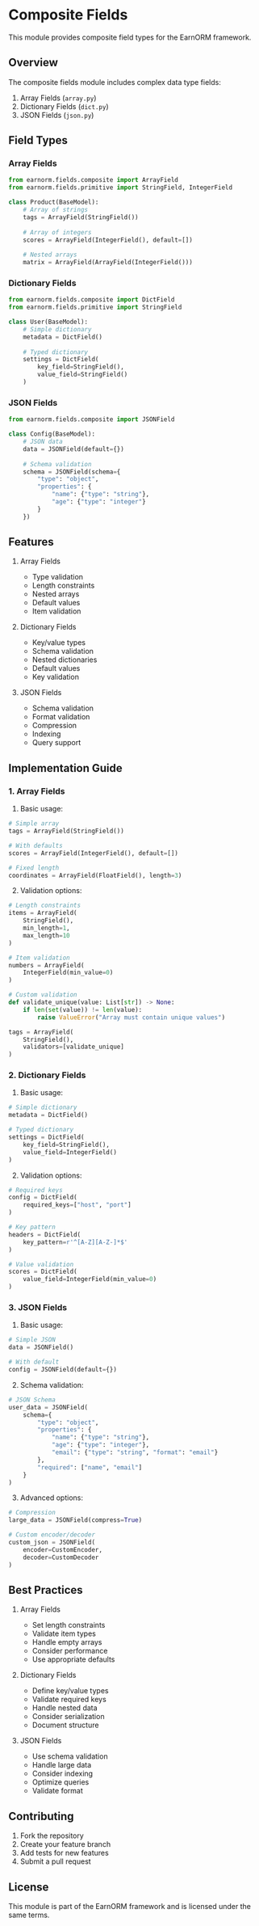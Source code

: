 # Composite Fields

This module provides composite field types for the EarnORM framework.

## Overview

The composite fields module includes complex data type fields:

1. Array Fields (`array.py`)
2. Dictionary Fields (`dict.py`) 
3. JSON Fields (`json.py`)

## Field Types

### Array Fields
```python
from earnorm.fields.composite import ArrayField
from earnorm.fields.primitive import StringField, IntegerField

class Product(BaseModel):
    # Array of strings
    tags = ArrayField(StringField())
    
    # Array of integers
    scores = ArrayField(IntegerField(), default=[])
    
    # Nested arrays
    matrix = ArrayField(ArrayField(IntegerField()))
```

### Dictionary Fields
```python
from earnorm.fields.composite import DictField
from earnorm.fields.primitive import StringField

class User(BaseModel):
    # Simple dictionary
    metadata = DictField()
    
    # Typed dictionary
    settings = DictField(
        key_field=StringField(),
        value_field=StringField()
    )
```

### JSON Fields
```python
from earnorm.fields.composite import JSONField

class Config(BaseModel):
    # JSON data
    data = JSONField(default={})
    
    # Schema validation
    schema = JSONField(schema={
        "type": "object",
        "properties": {
            "name": {"type": "string"},
            "age": {"type": "integer"}
        }
    })
```

## Features

1. Array Fields
   - Type validation
   - Length constraints
   - Nested arrays
   - Default values
   - Item validation

2. Dictionary Fields
   - Key/value types
   - Schema validation
   - Nested dictionaries
   - Default values
   - Key validation

3. JSON Fields
   - Schema validation
   - Format validation
   - Compression
   - Indexing
   - Query support

## Implementation Guide

### 1. Array Fields

1. Basic usage:
```python
# Simple array
tags = ArrayField(StringField())

# With defaults
scores = ArrayField(IntegerField(), default=[])

# Fixed length
coordinates = ArrayField(FloatField(), length=3)
```

2. Validation options:
```python
# Length constraints
items = ArrayField(
    StringField(),
    min_length=1,
    max_length=10
)

# Item validation
numbers = ArrayField(
    IntegerField(min_value=0)
)

# Custom validation
def validate_unique(value: List[str]) -> None:
    if len(set(value)) != len(value):
        raise ValueError("Array must contain unique values")

tags = ArrayField(
    StringField(),
    validators=[validate_unique]
)
```

### 2. Dictionary Fields

1. Basic usage:
```python
# Simple dictionary
metadata = DictField()

# Typed dictionary
settings = DictField(
    key_field=StringField(),
    value_field=IntegerField()
)
```

2. Validation options:
```python
# Required keys
config = DictField(
    required_keys=["host", "port"]
)

# Key pattern
headers = DictField(
    key_pattern=r'^[A-Z][A-Z-]*$'
)

# Value validation
scores = DictField(
    value_field=IntegerField(min_value=0)
)
```

### 3. JSON Fields

1. Basic usage:
```python
# Simple JSON
data = JSONField()

# With default
config = JSONField(default={})
```

2. Schema validation:
```python
# JSON Schema
user_data = JSONField(
    schema={
        "type": "object",
        "properties": {
            "name": {"type": "string"},
            "age": {"type": "integer"},
            "email": {"type": "string", "format": "email"}
        },
        "required": ["name", "email"]
    }
)
```

3. Advanced options:
```python
# Compression
large_data = JSONField(compress=True)

# Custom encoder/decoder
custom_json = JSONField(
    encoder=CustomEncoder,
    decoder=CustomDecoder
)
```

## Best Practices

1. Array Fields
   - Set length constraints
   - Validate item types
   - Handle empty arrays
   - Consider performance
   - Use appropriate defaults

2. Dictionary Fields
   - Define key/value types
   - Validate required keys
   - Handle nested data
   - Consider serialization
   - Document structure

3. JSON Fields
   - Use schema validation
   - Handle large data
   - Consider indexing
   - Optimize queries
   - Validate format

## Contributing

1. Fork the repository
2. Create your feature branch
3. Add tests for new features
4. Submit a pull request

## License

This module is part of the EarnORM framework and is licensed under the same terms. 
